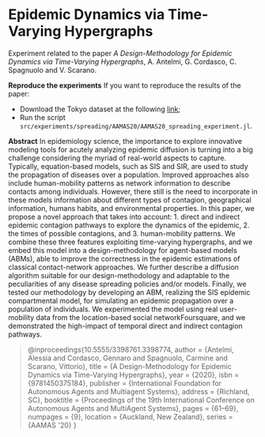 # Epidemic Dynamics via Time-Varying Hypergraphs

Experiment related to the paper *A Design-Methodology for Epidemic Dynamics via Time-Varying Hypergraphs*, A. Antelmi, G. Cordasco, C. Spagnuolo and V. Scarano.

**Reproduce the experiments**
If you want to reproduce the results of the paper:
* Download the Tokyo dataset at the following [link](https://sites.google.com/site/yangdingqi/home/foursquare-dataset?authuser=0);
* Run the script `src/experiments/spreading/AAMAS20/AAMAS20_spreading_experiment.jl`.

**Abstract**
In epidemiology science, the importance to explore innovative modeling tools for acutely analyzing epidemic diffusion is turning into a big challenge considering the myriad of real-world aspects to capture. Typically, equation-based models, such as SIS and SIR, are used to study the propagation of diseases over a population. Improved approaches also include human-mobility patterns as network information to describe contacts among individuals. However, there still is the need to incorporate in these models information about different types of contagion, geographical information, humans habits, and environmental properties. In this paper, we propose a novel approach that takes into account: 1. direct and indirect epidemic contagion pathways to explore the dynamics of the epidemic, 2. the times of possible contagions, and 3. human-mobility patterns. We combine these three features exploiting time-varying hypergraphs, and we embed this model into a design-methodology for agent-based models (ABMs), able to improve the correctness in the epidemic estimations of classical contact-network approaches. We further describe a diffusion algorithm suitable for our design-methodology and adaptable to the peculiarities of any disease spreading policies and/or models. Finally, we tested our methodology by developing an ABM, realizing the SIS epidemic compartmental model, for simulating an epidemic propagation over a population of individuals. We experimented the model using real user-mobility data from the location-based social networkFoursquare, and we demonstrated the high-impact of temporal direct and indirect contagion pathways.


> @inproceedings{10.5555/3398761.3398774,
author = {Antelmi, Alessia and Cordasco, Gennaro and Spagnuolo, Carmine and Scarano, Vittorio},
title = {A Design-Methodology for Epidemic Dynamics via Time-Varying Hypergraphs},
year = {2020},
isbn = {9781450375184},
publisher = {International Foundation for Autonomous Agents and Multiagent Systems},
address = {Richland, SC},
booktitle = {Proceedings of the 19th International Conference on Autonomous Agents and MultiAgent Systems},
pages = {61–69},
numpages = {9},
location = {Auckland, New Zealand},
series = {AAMAS '20}
}


